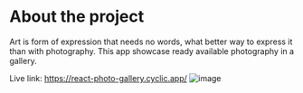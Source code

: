 # About the project

Art is form of expression that needs no words, what better way to express it than with photography. This app showcase ready available photography in a gallery. 

Live link: https://react-photo-gallery.cyclic.app/
![image](https://user-images.githubusercontent.com/106325339/212783250-921777ae-2960-48a1-9a50-e717bd7881c8.png)


